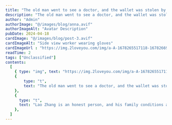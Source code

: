 ```yaml
---
title: "The old man went to see a doctor, and the wallet was stolen by the thief, but the thief cried loudly after opening the wallet!"
description: "The old man went to see a doctor, and the wallet was stolen by the thief, but the thief cried loudly after opening the wallet!"
author: "Admin"
authorImage: "@/images/blog/anna.avif"
authorImageAlt: "Avatar Description"
pubDate: 2024-04-18
cardImage: "@/images/blog/post-3.avif"
cardImageAlt: "Side view worker wearing gloves"
cardImageUrl : "https://img.2loveyou.com/img/a-A-1678265517118-1678266955152.jpg"
readTime: 2
tags: ["Unclassified"]
contents:
  [
    { type: "img", text: "https://img.2loveyou.com/img/a-A-1678265517118-1678266955152.jpg" },
    { 
        type: "t", 
        text: "The old man went to see a doctor, and the wallet was stolen by the thief, but the thief cried loudly after opening the wallet!"
    },
    {
      type: "t",
      text: "Lao Zhang is an honest person, and his family conditions are also good, but he is thirty-five years old and has not yet married, not because Lao Zhang is disabled, or has any disease, nor because Lao Zhang is ugly, on the contrary, Lao Zhang is very handsome, but no girl is willing to marry him, that is because Lao Zhang is short, only 1.5 meters tall, so Lao Zhang's marriage was delayed, until one day, a person came to say that a girl is willing to marry him, Lao Zhang's mother is very happy, but she feels that something is wrong, because normal family aren't willing to marry their daughter to Lao Zhang, so she quickly inquired about the situation, it turned out that the girl had sound limbs, and was still a 1.75-meter tall, not ugly, not young, already twenty-eight years old, the reason why she was so anxious to get married was because the old father at home was seriously ill and urgently needed a sum of money to treat the disease, Lao Zhang's mother heard about it, slapped her thigh and said: \"As long as it is something that money can solve, it is not a problem, our family is not short of money.\" So Lao Zhang got married.\n\nIn fact, Lao Zhang also feels that it doesn't matter whether he will get married, and it's good to be alone, but as soon as he saw his new wife, he was so happy that he almost jumped up, because she really looked very beautiful, after getting married, Lao Zhang was reluctant to let her do heavy work, and she rushed to do everything by herself, Lao Zhang's mother is also trying to find a way to make food for her new daughter-in-law every day, but the new daughter-in-law doesn't know what's wrong, rarely laughs, just in the second year of Lao Zhang's marriage, the daughter-in-law also gave birth to her son Zhang Hao smoothly, you can't imagine how happy Lao Zhang is, He cherished his wife very much, but when his son was five years old, Lao Zhang's wife left, and took away the family's cash and gold and silver jewelry, Lao Zhang's heart was instantly cold, but after seeing his son, his heart was much happier, Lao Zhang loved Zhang Hao very much, as long as Zhang Hao wanted, he would give him anything.\n\nSlowly Zhang Hao grew up, but this kid had bad habits, he didn't go to school when 18 years old, fooling around every day, later, addicted to gambling money, the family's property lost cleanly, Lao Zhang was so angry that he beat his son a few times. Zhang Hao was angry and ran away from home, Lao Zhang looked for a long time but didn't find his son, the police did not find, slowly Lao Zhang did not find, but he still missed his son very much, so that he couldn't sleep every night, and soon Lao Zhang's body couldn't stay up, Lao Zhang was sick, so he went into the city alone trembling to see a doctor, Lao Zhang wrapped himself tightly, for fear of suffering the wind and cold again, just at the door of the hospital, a young man bumped him, and ran away without even saying a word of apology, Lao Zhang also nagged two sentences: \"The young people are really unqualified now\", and then casually touched his pocket, the wallet was gone, Lao Zhang panicked, and quickly found the police station to report the case, but Lao Zhang is not familiar with here, Lao Zhang can't find a place, in fact, it doesn't matter if money is not money, The important thing was what was inside, Lao Zhang couldn't help it, so he had to sit stupidly in front of the hospital, he hoped that the young man would return the wallet to him, so Lao Zhang sat there and waited.\n\nAfter the thief stole the wallet, he found a place to open the wallet to see how much money there was, when he opened it, he cried for what he saw inside, and then strode to the hospital to find Lao Zhang, and after finding Lao Zhang, he knelt down and shouted: \"Dad, I was wrong.\" This sound woke up the sleeping Lao Zhang, it turned out that Zhang Hao did not recognize Lao Zhang at first, Lao Zhang wrapped himself too tightly, but when he opened his wallet and saw the family portrait, Zhang Hao couldn't bear it anymore, he felt that he was so bad, Lao Zhang patted his son and said: \"Knowing and correcting mistakes means that you are still a good child, that's because I spoil you too much that you make so many mistakes, Dad is also wrong, Zhang Hao followed his father home, and then found a job with peace of mind to accompany his father well and never fool around anymore."
    },
  ]
---
```

